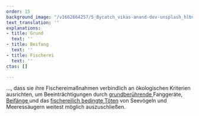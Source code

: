 ```yaml
---
order: 15
background_image: "/v1662664257/5_Bycatch_vikas-anand-dev-unsplash_hlbvoz_wcarna.jpg"
text_translation: ''
explanations:
- title: Grund
  text: ''
- title: Beifang
  text: ''
- title: Fischerei
  text: ''
ctas: []

---
```

…, dass sie ihre Fischereimaßnahmen verbindlich an ökologischen Kriterien ausrichten, um Beeinträchtigungen durch [grundberührende ](# "Grund")Fanggeräte, [Beifänge ](# "Beifang")und das [fischereilich bedingte Töten](# "Fischerei") von Seevögeln und Meeressäugern weitest möglich auszuschließen.